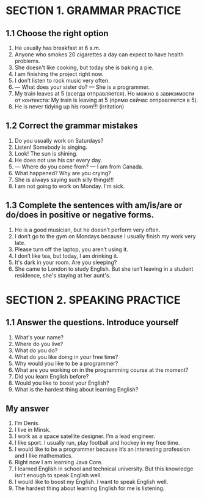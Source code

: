 # SECTION 1. GRAMMAR PRACTICE

## 1.1 Choose the right option

1. He usually has breakfast at 6 a.m.
2. Anyone who smokes 20 cigarettes a day can expect to have health problems.
3. She doesn't like cooking, but today she is baking a pie.
4. I am finishing the project right now.
5. I don’t listen to rock music very often.
6. — What does your sister do? — She is a programmer.
7. My train leaves at 5 (всегда отправляется). Но можно в зависимости от контекста: My train is leaving at 5 (прямо сейчас отправляется в 5).
8. He is never tidying up his room!!! (irritation)

## 1.2 Correct the grammar mistakes 

1. Do you usually work on Saturdays?
2. Listen! Somebody is singing.
3. Look! The sun is shining.
4. He does not use his car every day.
5. — Where do you come from? — I am from Canada.
6. What happened? Why are you crying?
7. She is always saying such silly things!!! 
8. I am not going to work on Monday. I'm sick. 

## 1.3 Complete the sentences with am/is/are or do/does in positive or negative forms.

1. He is a good musician, but he doesn’t perform very often.
2. I don’t go to the gym on Mondays because I usually finish my work very late.
3. Please turn off the laptop, you aren’t using it.
4. I don’t like tea, but today, I am drinking it.
5. It's dark in your room. Are you sleeping?
6. She came to London to study English. But she isn’t leaving in a student residence, she's staying at her aunt's. 

# SECTION 2. SPEAKING PRACTICE

## 1.1 Answer the questions. Introduce yourself

1. What's your name? 
2. Where do you live?
3. What do you do?
4. What do you like doing in your free time?
5. Why would you like to be a programmer? 
6. What are you working on in the programming course at the moment? 
7. Did you learn English before?
8. Would you like to boost your English?
9. What is the hardest thing about learning English?

## My answer
1. I’m Denis. 
2. I live in Minsk.
3. I work as a space satellite designer. I’m a lead engineer. 
4. I like sport. I usually run, play football and hockey in my free time.
5. I would like to be a programmer because it’s an interesting profession and I like mathematics.
6. Right now I am learning Java Core.
7. I learned English in school and technical university. But this knowledge isn’t enough to speak English well.
8. I would like to boost my English. I want to speak English well.
9. The hardest thing about learning English for me is listening.

